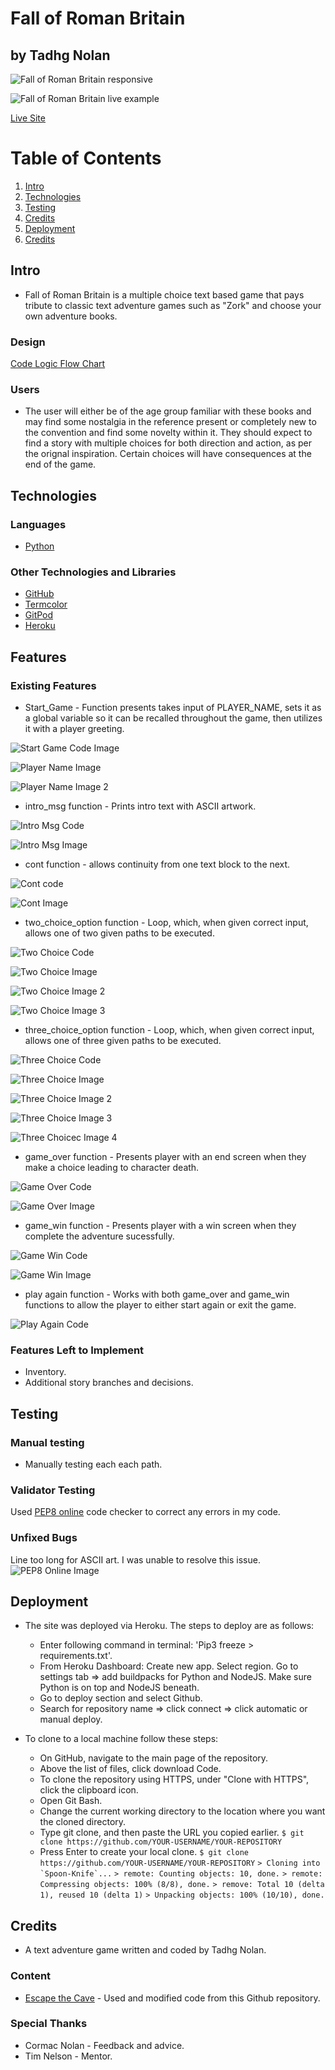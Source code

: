 # Fall of Roman Britain
## by Tadhg Nolan
![Fall of Roman Britain responsive](documentation/readme_images/responsive_mockup.PNG)

![Fall of Roman Britain live example](documentation/readme_images/demo.gif)

[Live Site](https://fall-of-roman-britain.herokuapp.com/)

# Table of Contents
1. [Intro](#intro)
2. [Technologies](#technologies)
3. [Testing](#testing)
4. [Credits](#credits)
5. [Deployment](#deployment)
6. [Credits](#credits)

## Intro

 - Fall of Roman Britain is a multiple choice text based game that pays tribute to classic text adventure games such as "Zork" and choose your own adventure books.  

### Design

[Code Logic Flow Chart](documentation/flowchart_main.png)

### Users

- The user will either be of the age group familiar with these books and may find some nostalgia in the reference present or completely new to the convention and find some novelty within it. They should expect to find a story with multiple choices for both direction and action, as per the orignal inspiration. Certain choices will have consequences at the end of the game.

## Technologies

### Languages

- [Python](https://www.python.org/about/)

### Other Technologies and Libraries 

- [GitHub](https://github.com/)
- [Termcolor](https://pypi.org/project/termcolor/)
- [GitPod](https://www.gitpod.io/about/)
- [Heroku](https://heroku.com)

## Features 

### Existing Features

- Start_Game - Function presents takes input of PLAYER_NAME, sets it as a global variable so it can be recalled throughout the game, then utilizes it with a player greeting.

![Start Game Code Image](documentation/readme_images/start_game_code.PNG)

![Player Name Image](documentation/readme_images/PLAYER_NAME.PNG)

![Player Name Image 2](documentation/readme_images/PLAYER_NAME2.PNG)

- intro_msg function - Prints intro text with ASCII artwork.

![Intro Msg Code](documentation/readme_images/intro_msg_code.PNG)

![Intro Msg Image](documentation/readme_images/intro_msg.PNG)

- cont function - allows continuity from one text block to the next.

![Cont code](documentation/readme_images/cont_code.PNG)

![Cont Image](documentation/readme_images/cont.PNG)

- two_choice_option function - Loop, which, when given correct input, allows one of two given paths to be executed.

![Two Choice Code](documentation/readme_images/two_choice_code.PNG)

![Two Choice Image](documentation/readme_images/two_choice.PNG)

![Two Choice Image 2](documentation/readme_images/two_choice_2.PNG)

![Two Choice Image 3](documentation/readme_images/two_choice_3.PNG)

- three_choice_option function - Loop, which, when given correct input, allows one of three given paths to be executed. 

![Three Choice Code](documentation/readme_images/three_choice_code.PNG)

![Three Choice Image](documentation/readme_images/three_choice.PNG)

![Three Choice Image 2](documentation/readme_images/three_choice_2.PNG)

![Three Choice Image 3](documentation/readme_images/three_choice_3.PNG)

![Three Choicec Image 4](documentation/readme_images/three_choice_4.PNG)

- game_over function - Presents player with an end screen when they make a choice leading to character death.

![Game Over Code](documentation/readme_images/game_over_code.PNG)

![Game Over Image](documentation/readme_images/game_over.PNG)

- game_win function - Presents player with a win screen when they complete the adventure sucessfully.

![Game Win Code](documentation/readme_images/game_win_code.PNG)

![Game Win Image](documentation/readme_images/game_win.PNG)

- play again function - Works with both game_over and game_win functions to allow the player to either start again or exit the game.

![Play Again Code](documentation/readme_images/play_again_code.PNG)

### Features Left to Implement

- Inventory.
- Additional story branches and decisions.

## Testing

### Manual testing

- Manually testing each each path.  										

### Validator Testing 

Used [PEP8 online](http://pep8online.com/) code checker to correct any errors in my code. 

### Unfixed Bugs

Line too long for ASCII art. I was unable to resolve this issue.
![PEP8 Online Image](documentation/readme_images/pep8online_results.PNG)

## Deployment 

- The site was deployed via Heroku. The steps to deploy are as follows: 
  
  -  Enter following command in terminal: 'Pip3 freeze > requirements.txt'.
  - From Heroku Dashboard: Create new app. Select region. Go to settings tab => add buildpacks for Python and NodeJS. Make sure Python is on top and NodeJS beneath.
  - Go to deploy section and select Github.
  - Search for repository name => click connect => click automatic or manual deploy.
  
- To clone to a local machine follow these steps:
  
  - On GitHub, navigate to the main page of the repository.
  - Above the list of files, click download Code.
  - To clone the repository using HTTPS, under "Clone with HTTPS", click the clipboard icon.
  - Open Git Bash.
  - Change the current working directory to the location where you want the cloned directory.
  - Type git clone, and then paste the URL you copied earlier.
    `$ git clone https://github.com/YOUR-USERNAME/YOUR-REPOSITORY`
  - Press Enter to create your local clone. 
  	`$ git clone https://github.com/YOUR-USERNAME/YOUR-REPOSITORY`
    ``> Cloning into `Spoon-Knife`...``
    `> remote: Counting objects: 10, done.`
    `> remote: Compressing objects: 100% (8/8), done.`
    `> remove: Total 10 (delta 1), reused 10 (delta 1)`
    `> Unpacking objects: 100% (10/10), done.`
   
   

## Credits 

 - A text adventure game written and coded by Tadhg Nolan.
 
### Content 

- [Escape the Cave](https://github.com/roomacarthur/escape-the-cave/blob/main/run.py) - Used  and modified code from this Github repository.


### Special Thanks

- Cormac Nolan - Feedback and advice.
- Tim Nelson - Mentor.